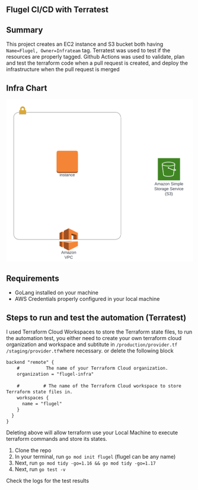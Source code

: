 ## Flugel CI/CD with Terratest


## Summary
 This project creates an EC2 instance and S3 bucket both having `Name=Flugel, Owner=Infrateam` tag. Terratest was used to test if the resources are properly tagged. Github Actions was used to validate, plan and test the terraform code when a pull request is created, and deploy the infrastructure when the pull request is merged 

## Infra Chart
![infra_chart](https://github.com/Bash-mocart/flugel/blob/main/flugel%20chart.png)  

## Requirements
* GoLang installed on your machine
* AWS Credentials properly configured in your local machine

## Steps to run and test the automation (Terratest)

I used Terraform Cloud Workspaces to store the Terraform state files, to run the automation test, you either need to create your own terraform cloud organization and workspace and subtitute in `/production/provider.tf` `/staging/provider.tf`where necessary. or delete the following block
```
backend "remote" {
    #          The name of your Terraform Cloud organization.
    organization = "flugel-infra"
    
    #         # The name of the Terraform Cloud workspace to store Terraform state files in.
    workspaces {
      name = "flugel"
    }
  }
}
```
Deleting above will allow terraform use your Local Machine to execute terraform commands and store its states.

1. Clone the repo
2. In your terminal, run `go mod init flugel` (flugel can be any name)
3. Next, run `go mod tidy -go=1.16 && go mod tidy -go=1.17`
3. Next, run `go test -v`

Check the logs for the test results
